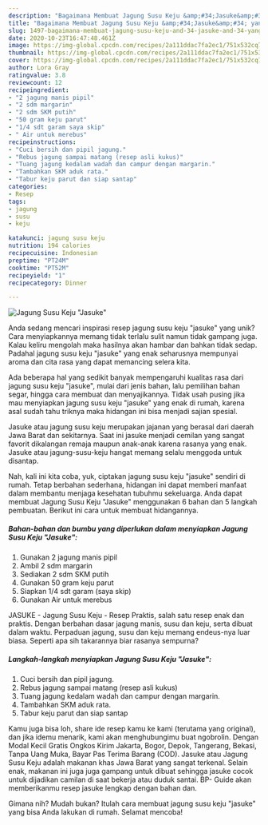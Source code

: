 ```yaml
---
description: "Bagaimana Membuat Jagung Susu Keju &amp;#34;Jasuke&amp;#34; yang Lezat Sekali"
title: "Bagaimana Membuat Jagung Susu Keju &amp;#34;Jasuke&amp;#34; yang Lezat Sekali"
slug: 1497-bagaimana-membuat-jagung-susu-keju-and-34-jasuke-and-34-yang-lezat-sekali
date: 2020-10-23T16:47:48.461Z
image: https://img-global.cpcdn.com/recipes/2a111ddac7fa2ec1/751x532cq70/jagung-susu-keju-jasuke-foto-resep-utama.jpg
thumbnail: https://img-global.cpcdn.com/recipes/2a111ddac7fa2ec1/751x532cq70/jagung-susu-keju-jasuke-foto-resep-utama.jpg
cover: https://img-global.cpcdn.com/recipes/2a111ddac7fa2ec1/751x532cq70/jagung-susu-keju-jasuke-foto-resep-utama.jpg
author: Lora Gray
ratingvalue: 3.8
reviewcount: 12
recipeingredient:
- "2 jagung manis pipil"
- "2 sdm margarin"
- "2 sdm SKM putih"
- "50 gram keju parut"
- "1/4 sdt garam saya skip"
- " Air untuk merebus"
recipeinstructions:
- "Cuci bersih dan pipil jagung."
- "Rebus jagung sampai matang (resep asli kukus)"
- "Tuang jagung kedalam wadah dan campur dengan margarin."
- "Tambahkan SKM aduk rata."
- "Tabur keju parut dan siap santap"
categories:
- Resep
tags:
- jagung
- susu
- keju

katakunci: jagung susu keju 
nutrition: 194 calories
recipecuisine: Indonesian
preptime: "PT24M"
cooktime: "PT52M"
recipeyield: "1"
recipecategory: Dinner

---
```



![Jagung Susu Keju &#34;Jasuke&#34;](https://img-global.cpcdn.com/recipes/2a111ddac7fa2ec1/751x532cq70/jagung-susu-keju-jasuke-foto-resep-utama.jpg)

Anda sedang mencari inspirasi resep jagung susu keju &#34;jasuke&#34; yang unik? Cara menyiapkannya memang tidak terlalu sulit namun tidak gampang juga. Kalau keliru mengolah maka hasilnya akan hambar dan bahkan tidak sedap. Padahal jagung susu keju &#34;jasuke&#34; yang enak seharusnya mempunyai aroma dan cita rasa yang dapat memancing selera kita.

Ada beberapa hal yang sedikit banyak mempengaruhi kualitas rasa dari jagung susu keju &#34;jasuke&#34;, mulai dari jenis bahan, lalu pemilihan bahan segar, hingga cara membuat dan menyajikannya. Tidak usah pusing jika mau menyiapkan jagung susu keju &#34;jasuke&#34; yang enak di rumah, karena asal sudah tahu triknya maka hidangan ini bisa menjadi sajian spesial.

Jasuke atau jagung susu keju merupakan jajanan yang berasal dari daerah Jawa Barat dan sekitarnya. Saat ini jasuke menjadi cemilan yang sangat favorit dikalangan remaja maupun anak-anak karena rasanya yang enak. Jasuke atau jagung-susu-keju hangat memang selalu menggoda untuk disantap.


Nah, kali ini kita coba, yuk, ciptakan jagung susu keju &#34;jasuke&#34; sendiri di rumah. Tetap berbahan sederhana, hidangan ini dapat memberi manfaat dalam membantu menjaga kesehatan tubuhmu sekeluarga. Anda dapat membuat Jagung Susu Keju &#34;Jasuke&#34; menggunakan 6 bahan dan 5 langkah pembuatan. Berikut ini cara untuk membuat hidangannya.

<!--inarticleads1-->

##### Bahan-bahan dan bumbu yang diperlukan dalam menyiapkan Jagung Susu Keju &#34;Jasuke&#34;:

1. Gunakan 2 jagung manis pipil
1. Ambil 2 sdm margarin
1. Sediakan 2 sdm SKM putih
1. Gunakan 50 gram keju parut
1. Siapkan 1/4 sdt garam (saya skip)
1. Gunakan  Air untuk merebus


JASUKE - Jagung Susu Keju - Resep Praktis, salah satu resep enak dan praktis. Dengan berbahan dasar jagung manis, susu dan keju, serta dibuat dalam waktu. Perpaduan jagung, susu dan keju memang endeus-nya luar biasa. Seperti apa sih takarannya biar rasanya sempurna? 

<!--inarticleads2-->

##### Langkah-langkah menyiapkan Jagung Susu Keju &#34;Jasuke&#34;:

1. Cuci bersih dan pipil jagung.
1. Rebus jagung sampai matang (resep asli kukus)
1. Tuang jagung kedalam wadah dan campur dengan margarin.
1. Tambahkan SKM aduk rata.
1. Tabur keju parut dan siap santap


Kamu juga bisa loh, share ide resep kamu ke kami (terutama yang original), dan jika idemu menarik, kami akan menghubungimu buat ngobrolin. Dengan Modal Kecil Gratis Ongkos Kirim Jakarta, Bogor, Depok, Tangerang, Bekasi, Tanpa Uang Muka, Bayar Pas Terima Barang (COD). Jasuke atau Jagung Susu Keju adalah makanan khas Jawa Barat yang sangat terkenal. Selain enak, makanan ini juga juga gampang untuk dibuat sehingga jasuke cocok untuk dijadikan camilan di saat bekerja atau duduk santai. BP- Guide akan memberikanmu resep jasuke lengkap dengan bahan dan. 

Gimana nih? Mudah bukan? Itulah cara membuat jagung susu keju &#34;jasuke&#34; yang bisa Anda lakukan di rumah. Selamat mencoba!
